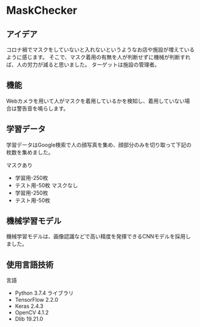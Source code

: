 # MaskChecker

## アイデア
コロナ禍でマスクをしていないと入れないというようなお店や施設が増えているように感じます。
そこで、マスク着用の有無を人が判断せずに機械が判断すれば、人の労力が減ると思いました。
ターゲットは施設の管理者。

## 機能
Webカメラを用いて人がマスクを着用しているかを検知し、着用していない場合は警告音を鳴らします。

## 学習データ
学習データはGoogle検索で人の顔写真を集め、顔部分のみを切り取って下記の枚数を集めました。


マスクあり
- 学習用-250枚
- テスト用-50枚
マスクなし
- 学習用-250枚
- テスト用-50枚

## 機械学習モデル
機械学習モデルは、画像認識などで高い精度を発揮できるCNNモデルを採用しました。

## 使用言語技術
言語
- Python 3.7.4
ライブラリ
- TensorFlow 2.2.0
- Keras 2.4.3
- OpenCV 4.1.2
- Dlib 19.21.0
